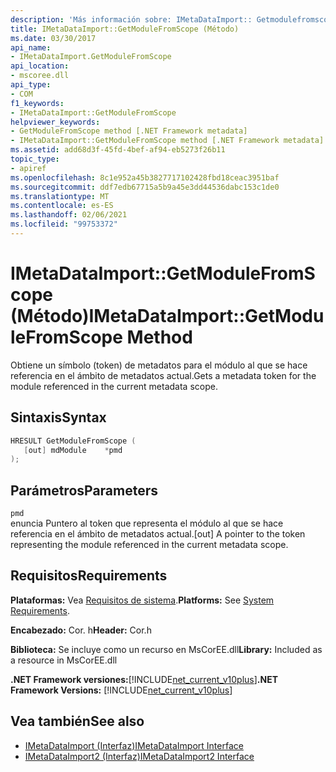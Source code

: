 ```yaml
---
description: 'Más información sobre: IMetaDataImport:: Getmodulefromscope ((método)'
title: IMetaDataImport::GetModuleFromScope (Método)
ms.date: 03/30/2017
api_name:
- IMetaDataImport.GetModuleFromScope
api_location:
- mscoree.dll
api_type:
- COM
f1_keywords:
- IMetaDataImport::GetModuleFromScope
helpviewer_keywords:
- GetModuleFromScope method [.NET Framework metadata]
- IMetaDataImport::GetModuleFromScope method [.NET Framework metadata]
ms.assetid: add68d3f-45fd-4bef-af94-eb5273f26b11
topic_type:
- apiref
ms.openlocfilehash: 8c1e952a45b3827717102428fbd18ceac3951baf
ms.sourcegitcommit: ddf7edb67715a5b9a45e3dd44536dabc153c1de0
ms.translationtype: MT
ms.contentlocale: es-ES
ms.lasthandoff: 02/06/2021
ms.locfileid: "99753372"
---
```

# <a name="imetadataimportgetmodulefromscope-method"></a><span data-ttu-id="2a9c0-103">IMetaDataImport::GetModuleFromScope (Método)</span><span class="sxs-lookup"><span data-stu-id="2a9c0-103">IMetaDataImport::GetModuleFromScope Method</span></span>

<span data-ttu-id="2a9c0-104">Obtiene un símbolo (token) de metadatos para el módulo al que se hace referencia en el ámbito de metadatos actual.</span><span class="sxs-lookup"><span data-stu-id="2a9c0-104">Gets a metadata token for the module referenced in the current metadata scope.</span></span>  
  
## <a name="syntax"></a><span data-ttu-id="2a9c0-105">Sintaxis</span><span class="sxs-lookup"><span data-stu-id="2a9c0-105">Syntax</span></span>  
  
```cpp  
HRESULT GetModuleFromScope (  
   [out] mdModule    *pmd  
);  
```  
  
## <a name="parameters"></a><span data-ttu-id="2a9c0-106">Parámetros</span><span class="sxs-lookup"><span data-stu-id="2a9c0-106">Parameters</span></span>  

 `pmd`  
 <span data-ttu-id="2a9c0-107">enuncia Puntero al token que representa el módulo al que se hace referencia en el ámbito de metadatos actual.</span><span class="sxs-lookup"><span data-stu-id="2a9c0-107">[out] A pointer to the token representing the module referenced in the current metadata scope.</span></span>  
  
## <a name="requirements"></a><span data-ttu-id="2a9c0-108">Requisitos</span><span class="sxs-lookup"><span data-stu-id="2a9c0-108">Requirements</span></span>  

 <span data-ttu-id="2a9c0-109">**Plataformas:** Vea [Requisitos de sistema](../../get-started/system-requirements.md).</span><span class="sxs-lookup"><span data-stu-id="2a9c0-109">**Platforms:** See [System Requirements](../../get-started/system-requirements.md).</span></span>  
  
 <span data-ttu-id="2a9c0-110">**Encabezado:** Cor. h</span><span class="sxs-lookup"><span data-stu-id="2a9c0-110">**Header:** Cor.h</span></span>  
  
 <span data-ttu-id="2a9c0-111">**Biblioteca:** Se incluye como un recurso en MsCorEE.dll</span><span class="sxs-lookup"><span data-stu-id="2a9c0-111">**Library:** Included as a resource in MsCorEE.dll</span></span>  
  
 <span data-ttu-id="2a9c0-112">**.NET Framework versiones:**[!INCLUDE[net_current_v10plus](../../../../includes/net-current-v10plus-md.md)]</span><span class="sxs-lookup"><span data-stu-id="2a9c0-112">**.NET Framework Versions:** [!INCLUDE[net_current_v10plus](../../../../includes/net-current-v10plus-md.md)]</span></span>  
  
## <a name="see-also"></a><span data-ttu-id="2a9c0-113">Vea también</span><span class="sxs-lookup"><span data-stu-id="2a9c0-113">See also</span></span>

- [<span data-ttu-id="2a9c0-114">IMetaDataImport (Interfaz)</span><span class="sxs-lookup"><span data-stu-id="2a9c0-114">IMetaDataImport Interface</span></span>](imetadataimport-interface.md)
- [<span data-ttu-id="2a9c0-115">IMetaDataImport2 (Interfaz)</span><span class="sxs-lookup"><span data-stu-id="2a9c0-115">IMetaDataImport2 Interface</span></span>](imetadataimport2-interface.md)
